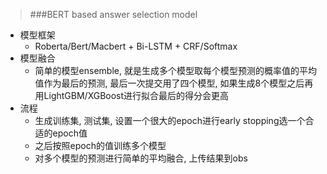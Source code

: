 >###BERT based answer selection model
- 模型框架  
  - Roberta/Bert/Macbert + Bi-LSTM + CRF/Softmax
- 模型融合
  - 简单的模型ensemble, 就是生成多个模型取每个模型预测的概率值的平均值作为最后的预测, 最后一次提交用了四个模型, 如果生成8个模型之后再用LightGBM/XGBoost进行拟合最后的得分会更高
- 流程
  - 生成训练集, 测试集, 设置一个很大的epoch进行early stopping选一个合适的epoch值
  - 之后按照epoch的值训练多个模型
  - 对多个模型的预测进行简单的平均融合, 上传结果到obs
